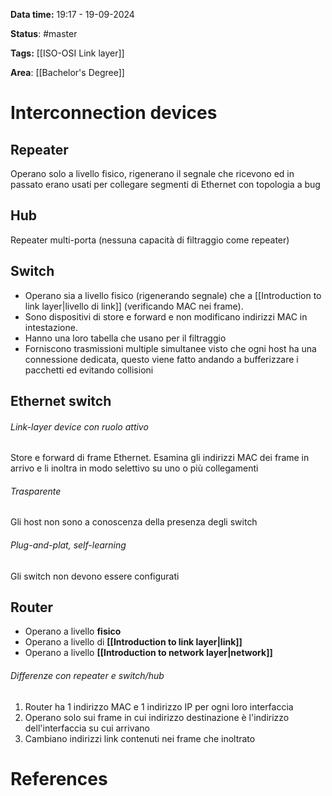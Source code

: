 **Data time:** 19:17 - 19-09-2024

**Status**: #master 

**Tags:** [[ISO-OSI Link layer]]

**Area**: [[Bachelor's Degree]]
# Interconnection devices

## Repeater
Operano solo a livello fisico, rigenerano il segnale che ricevono ed in passato erano usati per collegare segmenti di Ethernet con topologia a bug

## Hub
Repeater multi-porta (nessuna capacità di filtraggio come repeater)

## Switch
- Operano sia a livello fisico (rigenerando segnale) che a [[Introduction to link layer|livello di link]] (verificando MAC nei frame). 
- Sono dispositivi di store e forward e non modificano indirizzi MAC in intestazione. 
- Hanno una loro tabella che usano per il filtraggio
- Forniscono trasmissioni multiple simultanee visto che ogni host ha una connessione dedicata, questo viene fatto andando a bufferizzare i pacchetti ed evitando collisioni 

## Ethernet switch
###### Link-layer device con ruolo attivo
Store e forward di frame Ethernet. Esamina gli indirizzi MAC dei frame in arrivo e li inoltra in modo selettivo su uno o più collegamenti
###### Trasparente
Gli host non sono a conoscenza della presenza degli switch
###### Plug-and-plat, self-learning
Gli switch non devono essere configurati

## Router
- Operano a livello **fisico**
- Operano a livello di **[[Introduction to link layer|link]]**
- Operano a livello **[[Introduction to network layer|network]]**

###### Differenze con repeater e switch/hub
1. Router ha 1 indirizzo MAC e 1 indirizzo IP per ogni loro interfaccia
2. Operano solo sui frame in cui indirizzo destinazione è l'indirizzo dell'interfaccia su cui arrivano
3. Cambiano indirizzi link contenuti nei frame che inoltrato

# References